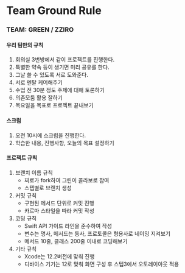 # Team Ground Rule

### TEAM: GREEN / ZZIRO

#### 우리 팀만의 규칙
1. 회의실 3번방에서 같이 프로젝트를 진행한다.
2. 특별한 약속 등이 생기면 미리 공유를 한다.
3. 그날 쓸 수 있도록 서로 도와준다.
4. 서로 멘탈 케어해주기
5. 수업 전 30분 정도 주제에 대해 토론하기
6. 의존모둠 활용 잘하기
7. 목요일을 목표로 프로젝트 끝내보기

#### 스크럼
1. 오전 10시에 스크럼을 진행한다.
2. 학습한 내용, 진행사항, 오늘의 목표 설정하기

#### 프로젝트 규칙
1. 브랜치 이름 규칙
    - 찌로가 fork하여 그린이 콜라보로 참여
    - 스텝별로 브랜치 생성
2. 커밋 규칙
    - 구현된 메서드 단위로 커밋 진행
    - 카르마 스타일을 따라 커밋 작성
3. 코딩 규칙
    - Swift API 가이드 라인을 준수하여 작성
    - 변수는 명사, 메서드는 동사, 프로토콜은 형용사로 네이밍 지켜보기
    - 메서드 10줄, 클래스 200줄 이내로 코딩해보기
4. 기타 규칙
    - Xcode는 12.2버전에 맞춰 진행
    - 디바이스 기기는 12로 맞춰 화면 구성 후 스텝3에서 오토레이아웃 적용